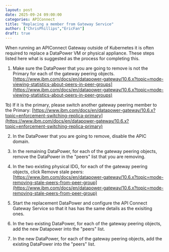 ```yaml
---
layout: post
date: 2025-09-24 09:00:00
categories: APIConnect
title: "Replacing a member from Gateway Service"
author: ["ChrisPhillips","EricFan"]
draft: true
---
```


When running an APIConnect Gateway outside of Kubernetes it is often required to replace a DataPower VM or physical appliance. These steps listed here what is suggested as the process for completing this.


1) Make sure the DataPower that you are going to remove is not the Primary for each of the gateway peering objects. 
[https://www.ibm.com/docs/en/datapower-gateway/10.6.x?topic=mode-viewing-statistics-about-peers-in-peer-groups](https://www.ibm.com/docs/en/datapower-gateway/10.6.x?topic=mode-viewing-statistics-about-peers-in-peer-groups)
 
1b) If it is the primary, please switch another gateway peering member to the Primary:
[https://www.ibm.com/docs/en/datapower-gateway/10.6.x?topic=enforcement-switching-replica-primary](https://www.ibm.com/docs/en/datapower-gateway/10.6.x?topic=enforcement-switching-replica-primary)


2) In the DataPower that you are going to remove, disable the APIC domain.

3) In the remaining DataPower, for each of the gateway peering objects, remove the DataPower in the "peers" list that you are removing.

4) In the two existing physical IDG, for each of the gateway peering objects, click Remove stale peers:
[https://www.ibm.com/docs/en/datapower-gateway/10.6.x?topic=mode-removing-stale-peers-from-peer-group](https://www.ibm.com/docs/en/datapower-gateway/10.6.x?topic=mode-removing-stale-peers-from-peer-group)

5) Start the replacement DataPower and configure the API Connect Gateway Service so that it has has the same details as the exisiting ones.

6) In the two existing DataPower, for each of the gateway peering objects, add the new Datapower into the "peers" list.

7) In the new DataPower, for each of the gateway peering objects, add the existing DataPower into the "peers" list.
